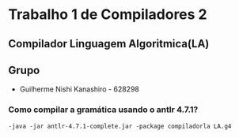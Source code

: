 # Trabalho 1 de Compiladores 2

## Compilador Linguagem Algoritmica(LA)

## Grupo
  - Guilherme Nishi Kanashiro - 628298
### Como compilar a gramática usando o antlr 4.7.1?
    -java -jar antlr-4.7.1-complete.jar -package compiladorla LA.g4
